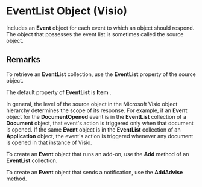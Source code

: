 
# EventList Object (Visio)

Includes an  **Event** object for each event to which an object should respond. The object that possesses the event list is sometimes called the source object.


## Remarks

To retrieve an  **EventList** collection, use the **EventList** property of the source object.

The default property of  **EventList** is **Item** .

In general, the level of the source object in the Microsoft Visio object hierarchy determines the scope of its response. For example, if an  **Event** object for the **DocumentOpened** event is in the **EventList** collection of a **Document** object, that event's action is triggered only when that document is opened. If the same **Event** object is in the **EventList** collection of an **Application** object, the event's action is triggered whenever any document is opened in that instance of Visio.

To create an  **Event** object that runs an add-on, use the **Add** method of an **EventList** collection.

To create an  **Event** object that sends a notification, use the **AddAdvise** method.

